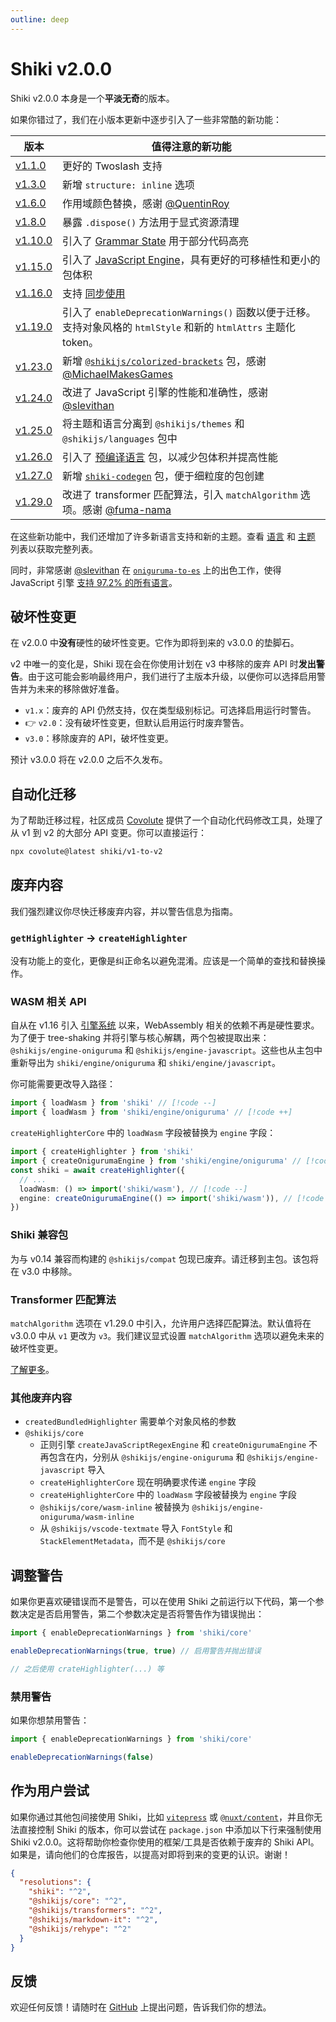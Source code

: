 ```yaml
---
outline: deep
---
```


# Shiki v2.0.0

Shiki v2.0.0 本身是一个**平淡无奇**的版本。

如果你错过了，我们在小版本更新中逐步引入了一些非常酷的新功能：

| 版本                                                             | 值得注意的新功能                                                                                                                       |
| ---------------------------------------------------------------- | -------------------------------------------------------------------------------------------------------------------------------------- |
| [v1.1.0](https://github.com/shikijs/shiki/releases/tag/v1.1.0)   | 更好的 Twoslash 支持                                                                                                                   |
| [v1.3.0](https://github.com/shikijs/shiki/releases/tag/v1.3.0)   | 新增 `structure: inline` 选项                                                                                                          |
| [v1.6.0](https://github.com/shikijs/shiki/releases/tag/v1.6.0)   | 作用域颜色替换，感谢 [@QuentinRoy](https://github.com/QuentinRoy)                                                                      |
| [v1.8.0](https://github.com/shikijs/shiki/releases/tag/v1.8.0)   | 暴露 `.dispose()` 方法用于显式资源清理                                                                                                 |
| [v1.10.0](https://github.com/shikijs/shiki/releases/tag/v1.10.0) | 引入了 [Grammar State](/guide/grammar-state) 用于部分代码高亮                                                                          |
| [v1.15.0](https://github.com/shikijs/shiki/releases/tag/v1.15.0) | 引入了 [JavaScript Engine](/guide/regex-engines#javascript-engine)，具有更好的可移植性和更小的包体积                                   |
| [v1.16.0](https://github.com/shikijs/shiki/releases/tag/v1.16.0) | 支持 [同步使用](/guide/sync-usage)                                                                                                     |
| [v1.19.0](https://github.com/shikijs/shiki/releases/tag/v1.19.0) | 引入了 `enableDeprecationWarnings()` 函数以便于迁移。支持对象风格的 `htmlStyle` 和新的 `htmlAttrs` 主题化 token。                      |
| [v1.23.0](https://github.com/shikijs/shiki/releases/tag/v1.23.0) | 新增 [`@shikijs/colorized-brackets`](/packages/colorized-brackets) 包，感谢 [@MichaelMakesGames](https://github.com/MichaelMakesGames) |
| [v1.24.0](https://github.com/shikijs/shiki/releases/tag/v1.24.0) | 改进了 JavaScript 引擎的性能和准确性，感谢 [@slevithan](https://github.com/slevithan)                                                  |
| [v1.25.0](https://github.com/shikijs/shiki/releases/tag/v1.25.0) | 将主题和语言分离到 `@shikijs/themes` 和 `@shikijs/languages` 包中                                                                      |
| [v1.26.0](https://github.com/shikijs/shiki/releases/tag/v1.26.0) | 引入了 [预编译语言](https://shiki.style/guide/regex-engines#pre-compiled-languages) 包，以减少包体积并提高性能                         |
| [v1.27.0](https://github.com/shikijs/shiki/releases/tag/v1.27.0) | 新增 [`shiki-codegen`](/packages/codegen) 包，便于细粒度的包创建                                                                       |
| [v1.29.0](https://github.com/shikijs/shiki/releases/tag/v1.28.0) | 改进了 transformer 匹配算法，引入 `matchAlgorithm` 选项。感谢 [@fuma-nama](https://github.com/fuma-nama)                               |

在这些新功能中，我们还增加了许多新语言支持和新的主题。查看 [语言](/languages) 和 [主题](/themes) 列表以获取完整列表。

同时，非常感谢 [@slevithan](https://github.com/slevithan) 在 [`oniguruma-to-es`](https://github.com/slevithan/oniguruma-to-es) 上的出色工作，使得 JavaScript 引擎 [支持 97.2% 的所有语言](/references/engine-js-compat)。

## 破坏性变更

在 v2.0.0 中**没有**硬性的破坏性变更。它作为即将到来的 v3.0.0 的垫脚石。

v2 中唯一的变化是，Shiki 现在会在你使用计划在 v3 中移除的废弃 API 时**发出警告**。由于这可能会影响最终用户，我们进行了主版本升级，以便你可以选择启用警告并为未来的移除做好准备。

- `v1.x`：废弃的 API 仍然支持，仅在类型级别标记。可选择启用运行时警告。
- 👉 `v2.0`：没有破坏性变更，但默认启用运行时废弃警告。
- `v3.0`：移除废弃的 API，破坏性变更。

预计 v3.0.0 将在 v2.0.0 之后不久发布。

## 自动化迁移

为了帮助迁移过程，社区成员 [Covolute](https://covolute.com/registry/shiki/v1-to-v2) 提供了一个自动化代码修改工具，处理了从 v1 到 v2 的大部分 API 变更。你可以直接运行：

```bash
npx covolute@latest shiki/v1-to-v2
```

## 废弃内容

我们强烈建议你尽快迁移废弃内容，并以警告信息为指南。

### `getHighlighter` -> `createHighlighter`

没有功能上的变化，更像是纠正命名以避免混淆。应该是一个简单的查找和替换操作。

### WASM 相关 API

自从在 v1.16 引入 [引擎系统](/guide/regex-engines) 以来，WebAssembly 相关的依赖不再是硬性要求。为了便于 tree-shaking 并将引擎与核心解耦，两个包被提取出来：`@shikijs/engine-oniguruma` 和 `@shikijs/engine-javascript`。这些也从主包中重新导出为 `shiki/engine/oniguruma` 和 `shiki/engine/javascript`。

你可能需要更改导入路径：

```ts
import { loadWasm } from 'shiki' // [!code --]
import { loadWasm } from 'shiki/engine/oniguruma' // [!code ++]
```

`createHighlighterCore` 中的 `loadWasm` 字段被替换为 `engine` 字段：

```ts
import { createHighlighter } from 'shiki'
import { createOnigurumaEngine } from 'shiki/engine/oniguruma' // [!code ++]
const shiki = await createHighlighter({
  // ...
  loadWasm: () => import('shiki/wasm'), // [!code --]
  engine: createOnigurumaEngine(() => import('shiki/wasm')), // [!code ++]
})
```

### Shiki 兼容包

为与 v0.14 兼容而构建的 `@shikijs/compat` 包现已废弃。请迁移到主包。该包将在 v3.0 中移除。

### Transformer 匹配算法

`matchAlgorithm` 选项在 v1.29.0 中引入，允许用户选择匹配算法。默认值将在 v3.0.0 中从 `v1` 更改为 `v3`。我们建议显式设置 `matchAlgorithm` 选项以避免未来的破坏性变更。

[了解更多](/packages/transformers#matching-algorithm)。

### 其他废弃内容

- `createdBundledHighlighter` 需要单个对象风格的参数
- `@shikijs/core`
  - 正则引擎 `createJavaScriptRegexEngine` 和 `createOnigurumaEngine` 不再包含在内，分别从 `@shikijs/engine-oniguruma` 和 `@shikijs/engine-javascript` 导入
  - `createHighlighterCore` 现在明确要求传递 `engine` 字段
  - `createHighlighterCore` 中的 `loadWasm` 字段被替换为 `engine` 字段
  - `@shikijs/core/wasm-inline` 被替换为 `@shikijs/engine-oniguruma/wasm-inline`
  - 从 `@shikijs/vscode-textmate` 导入 `FontStyle` 和 `StackElementMetadata`，而不是 `@shikijs/core`

## 调整警告

如果你更喜欢硬错误而不是警告，可以在使用 Shiki 之前运行以下代码，第一个参数决定是否启用警告，第二个参数决定是否将警告作为错误抛出：

```ts
import { enableDeprecationWarnings } from 'shiki/core'

enableDeprecationWarnings(true, true) // 启用警告并抛出错误

// 之后使用 crateHighlighter(...) 等
```

### 禁用警告

如果你想禁用警告：

```ts
import { enableDeprecationWarnings } from 'shiki/core'

enableDeprecationWarnings(false)
```

## 作为用户尝试

如果你通过其他包间接使用 Shiki，比如 [`vitepress`](https://vitepress.dev/) 或 [`@nuxt/content`](https://content.nuxt.com/)，并且你无法直接控制 Shiki 的版本，你可以尝试在 `package.json` 中添加以下行来强制使用 Shiki v2.0.0。这将帮助你检查你使用的框架/工具是否依赖于废弃的 Shiki API。如果是，请向他们的仓库报告，以提高对即将到来的变更的认识。谢谢！

```json
{
  "resolutions": {
    "shiki": "^2",
    "@shikijs/core": "^2",
    "@shikijs/transformers": "^2",
    "@shikijs/markdown-it": "^2",
    "@shikijs/rehype": "^2"
  }
}
```

## 反馈

欢迎任何反馈！请随时在 [GitHub](https://github.com/shikijs/shiki) 上提出问题，告诉我们你的想法。
